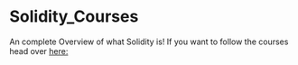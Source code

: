 # Solidity_Courses

An complete Overview of what Solidity is! If you want to follow the courses head over [here:](https://www.udemy.com/course/the-complete-javascript-course/learn/lecture/22648275?start=15#overview)

